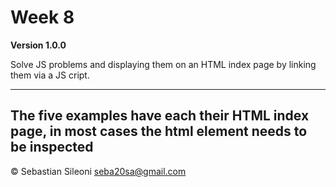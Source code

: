 # Week 8
**Version 1.0.0**

Solve JS problems and displaying them on an HTML index page by linking them via a JS cript.

---
The five examples have each their HTML index page, in most cases the html element needs to be inspected
---

© Sebastian Sileoni seba20sa@gmail.com


